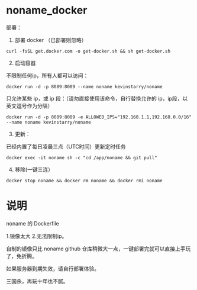 # noname_docker
部署：

1. 部署 docker （已部署则忽略）

```
curl -fsSL get.docker.com -o get-docker.sh && sh get-docker.sh
```

2. 启动容器

不限制任何ip，所有人都可以访问：
```
docker run -d -p 8089:8089 --name noname kevinstarry/noname
```

只允许某些 ip，或 ip 段：（请勿直接使用该命令，自行替换允许的 ip，ip段，以英文逗号作为分隔）
```
docker run -d -p 8089:8089 -e ALLOWED_IPS="192.168.1.1,192.168.0.0/16" --name noname kevinstarry/noname
```

3. 更新：

已经内置了每日凌晨三点（UTC时间）更新定时任务

```
docker exec -it noname sh -c "cd /app/noname && git pull"
```

4. 移除(一键三连）
```
docker stop noname && docker rm noname && docker rmi noname 
```

# 说明
noname 的 Dockerfile

1.镜像太大 2.无法限制ip。

自制的镜像只比 noname github 仓库稍微大一点，一键部署完就可以直接上手玩了，免折腾。

如果服务器到期失效，请自行部署体验。

三国杀，再玩十年也不腻。



